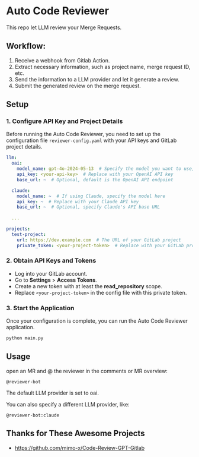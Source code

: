 
# Auto Code Reviewer
This repo let LLM review your Merge Requests.

## Workflow:
1. Receive a webhook from Gitlab Action.
2. Extract necessary information, such as project name, merge request ID, etc.
3. Send the information to a LLM provider and let it generate a review.
4. Submit the generated review on the merge request.

## Setup

### 1. **Configure API Key and Project Details**

Before running the Auto Code Reviewer, you need to set up the configuration file `reviewer-config.yaml` with your API keys and GitLab project details.

```yaml
llm:
  oai:
    model_name: gpt-4o-2024-05-13  # Specify the model you want to use, e.g., GPT-4
    api_key: <your-api-key>  # Replace with your OpenAI API key
    base_url: ~  # Optional, default is the OpenAI API endpoint

  claude:
    model_name: ~  # If using Claude, specify the model here
    api_key: ~  # Replace with your Claude API key
    base_url: ~  # Optional, specify Claude's API base URL
    
  ...

projects:
  test-project:
    url: https://dev.example.com  # The URL of your GitLab project
    private_token: <your-project-token>  # Replace with your GitLab project's private token
```

### 2. **Obtain API Keys and Tokens**
- Log into your GitLab account.
- Go to **Settings** > **Access Tokens**.
- Create a new token with at least the **read_repository** scope.
- Replace `<your-project-token>` in the config file with this private token.

### 3. **Start the Application**

Once your configuration is complete, you can run the Auto Code Reviewer application.

```bash
python main.py
```


## Usage

open an MR and @ the reviewer in the comments or MR overview:

```
@reviewer-bot
```

The default LLM provider is set to oai.

You can also specify a different LLM provider, like:

```
@reviewer-bot:claude
```
## Thanks for These Awesome Projects
- https://github.com/mimo-x/Code-Review-GPT-Gitlab
